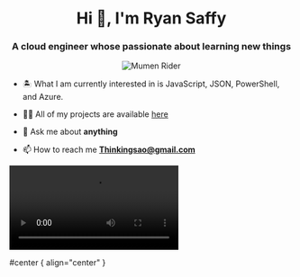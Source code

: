 <h1 align="center">Hi 👋, I'm Ryan Saffy </h1>
<h3 align="center">A cloud engineer whose passionate about learning new things  </h3>

<p align="center">
  <img src="https://64.media.tumblr.com/e6a4c06b5b9cd713aaa12f282327c8c8/tumblr_inline_o042h0scQs1tdlg53_500.gif" alt="Mumen Rider"/>
</p>
<p align="left">
  
- 🏝 What I am currently interested in is JavaScript, JSON, PowerShell, and Azure.

- 👨‍💻 All of my projects are available  [here](https://github.com/ryansaffy?tab=repositories)

- 💬 Ask me about **anything**

- 📫 How to reach me **Thinkingsao@gmail.com**


<p align="center">

</p>


<div></div>



<div>
 <video class="center" src="https://user-images.githubusercontent.com/103610781/163502613-c2d94f5c-0f41-4f28-af1f-ae327d8eb00a.mp4">⁪</video>
</div>

#center {
align="center"
}
